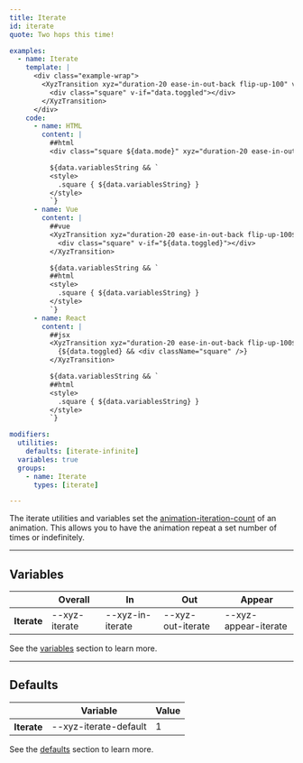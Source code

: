 ```yaml
---
title: Iterate
id: iterate
quote: Two hops this time!

examples:
  - name: Iterate
    template: |
      <div class="example-wrap">
        <XyzTransition xyz="duration-20 ease-in-out-back flip-up-100" v-xyz="data.utilities" :style="data.variables" v-on="data.listeners">
          <div class="square" v-if="data.toggled"></div>
        </XyzTransition>
      </div>
    code:
      - name: HTML
        content: |
          ##html
          <div class="square ${data.mode}" xyz="duration-20 ease-in-out-back flip-up-100${data.utilitiesString && ' ' + data.utilitiesString}"></div>

          ${data.variablesString && `
          <style>
            .square { ${data.variablesString} }
          </style>
          `}
      - name: Vue
        content: |
          ##vue
          <XyzTransition xyz="duration-20 ease-in-out-back flip-up-100${data.utilitiesString && ' ' + data.utilitiesString}">
            <div class="square" v-if="${data.toggled}"></div>
          </XyzTransition>

          ${data.variablesString && `
          ##html
          <style>
            .square { ${data.variablesString} }
          </style>
          `}
      - name: React
        content: |
          ##jsx
          <XyzTransition xyz="duration-20 ease-in-out-back flip-up-100${data.utilitiesString && ' ' + data.utilitiesString}">
            {${data.toggled} && <div className="square" />}
          </XyzTransition>

          ${data.variablesString && `
          ##html
          <style>
            .square { ${data.variablesString} }
          </style>
          `}

modifiers:
  utilities:
    defaults: [iterate-infinite]
  variables: true
  groups:
    - name: Iterate
      types: [iterate]

---
```


The iterate utilities and variables set the [animation-iteration-count](https://developer.mozilla.org/en-US/docs/Web/CSS/animation-iteration-count) of an animation. This allows you to have the animation repeat a set number of times or indefinitely.

---
## Variables

<div class="variables-table table-wrap shadow-scroll">
  <table class="shadow-scroll-content">
    <thead>
      <tr>
        <th></th>
        <th>Overall</th>
        <th>In</th>
        <th>Out</th>
        <th>Appear</th>
      </tr>
    </thead>
    <tbody>
      <tr>
        <th scope="row">Iterate</th>
        <td>--xyz-iterate</td>
        <td>--xyz-in-iterate</td>
        <td>--xyz-out-iterate</td>
        <td>--xyz-appear-iterate</td>
      </tr>
    </tbody>
  </table>
</div>

See the [variables](#variables) section to learn more.

---
## Defaults

<div class="variables-table table-wrap shadow-scroll">
  <table class="shadow-scroll-content">
    <thead>
      <tr>
        <th></th>
        <th>Variable</th>
        <th>Value</th>
      </tr>
    </thead>
    <tbody>
      <tr>
        <th scope="row">Iterate</th>
        <td>--xyz-iterate-default</td>
        <td>1</td>
      </tr>
    </tbody>
  </table>
</div>

See the [defaults](#defaults) section to learn more.
